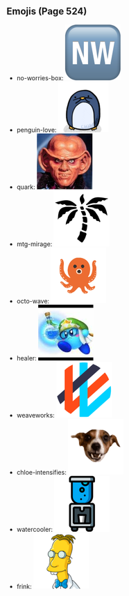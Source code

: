 
## Emojis (Page 524)

* no-worries-box: ![no-worries-box](output/no-worries-box.png)
* penguin-love: ![penguin-love](output/penguin-love.gif)
* quark: ![quark](output/quark.jpg)
* mtg-mirage: ![mtg-mirage](output/mtg-mirage.png)
* octo-wave: ![octo-wave](output/octo-wave.gif)
* healer: ![healer](output/healer.jpg)
* weaveworks: ![weaveworks](output/weaveworks.png)
* chloe-intensifies: ![chloe-intensifies](output/chloe-intensifies.gif)
* watercooler: ![watercooler](output/watercooler.png)
* frink: ![frink](output/frink.png)
